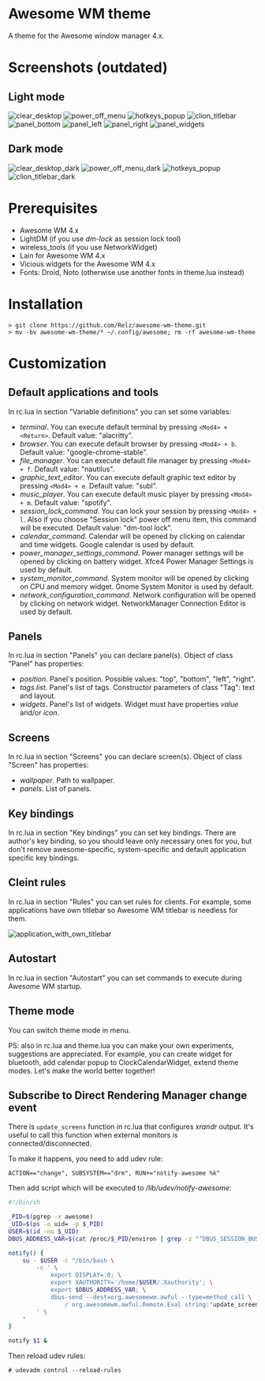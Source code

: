 # Awesome WM theme
A theme for the Awesome window manager 4.x.

# Screenshots (outdated)

## Light mode

![clear_desktop](https://user-images.githubusercontent.com/15068331/154843667-11603245-25a2-425e-802d-2147bff8bedb.png)
![power_off_menu](https://user-images.githubusercontent.com/15068331/154843753-2479f2bb-8c08-4529-b736-6dd49b6c9b9e.png)
![hotkeys_popup](https://user-images.githubusercontent.com/15068331/154843771-451e975c-8b2a-4b52-bb1f-2628433f3cc0.png)
![clion_titlebar](https://user-images.githubusercontent.com/15068331/154844068-c2ee99bf-641a-47b5-8459-9ac4ae40c64c.png)
![panel_bottom](https://user-images.githubusercontent.com/15068331/154844476-3367c8ed-8e76-400c-87d9-807340a2d19d.png)
![panel_left](https://user-images.githubusercontent.com/15068331/154844669-c16061b8-b9b4-4ae2-80e8-81f2d08e0a80.png)
![panel_right](https://user-images.githubusercontent.com/15068331/154844687-64089518-1c0f-4472-9227-3c4b8416bb7c.png)
![panel_widgets](https://user-images.githubusercontent.com/15068331/154843949-d98b269f-5d5d-4f0c-9fe9-bdbbae9c6953.gif)


## Dark mode

![clear_desktop_dark](https://user-images.githubusercontent.com/15068331/154844205-361cbaed-20fd-4758-96eb-1cc85244bb2b.png)
![power_off_menu_dark](https://user-images.githubusercontent.com/15068331/154844237-49b03c82-0957-4a84-b905-beeb625e80fa.png)
![hotkeys_popup](https://user-images.githubusercontent.com/15068331/154844315-c7596597-156f-4d0a-8d2d-83264d9da8a9.png)
![clion_titlebar_dark](https://user-images.githubusercontent.com/15068331/154844274-2570186b-53c1-47a9-9a64-64996f3cfd1a.png)

# Prerequisites

+ Awesome WM 4.x
+ LightDM (if you use *dm-lock* as session lock tool)
+ wireless_tools (if you use NetworkWidget)
+ Lain for Awesome WM 4.x
+ Vicious widgets for the Awesome WM 4.x
+ Fonts: Droid, Noto (otherwise use another fonts in theme.lua instead)

# Installation

```
> git clone https://github.com/Relz/awesome-wm-theme.git
> mv -bv awesome-wm-theme/* ~/.config/awesome; rm -rf awesome-wm-theme
```

# Customization

## Default applications and tools

In rc.lua in section "Variable definitions" you can set some variables:
+ *terminal*. You can execute default terminal by pressing `<Mod4> + <Return>`. Default value: "alacritty".
+ *browser*. You can execute default browser by pressing `<Mod4> + b`. Default value: "google-chrome-stable".
+ *file_manager*. You can execute default file manager by pressing `<Mod4> + f`. Default value: "nautilus".
+ *graphic_text_editor*. You can execute default graphic text editor by pressing `<Mod4> + e`. Default value: "subl".
+ *music_player*. You can execute default music player by pressing `<Mod4> + m`. Default value: "spotify".
+ *session_lock_command*. You can lock your session by pressing `<Mod4> + l`. Also if you choose "Session lock" power off menu item, this command will be executed. Default value: "dm-tool lock".
+ *calendar_command*. Calendar will be opened by clicking on calendar and time widgets. Google calendar is used by default.
+ *power_manager_settings_command*. Power manager settings will be opened by clicking on battery widget. Xfce4 Power Manager Settings is used by default.
+ *system_monitor_command*. System monitor will be opened by clicking on CPU and memory widget. Gnome System Monitor is used by default.
+ *network_configuration_command*. Network configuration will be opened by clicking on network widget. NetworkManager Connection Editor is used by default.

## Panels

In rc.lua in section "Panels" you can declare panel(s). Object of class "Panel" has properties:
+ *position*. Panel's position. Possible values: "top", "bottom", "left", "right".
+ *tags.list*. Panel's list of tags. Constructor parameters of class "Tag": text and layout.
+ *widgets*. Panel's list of widgets. Widget must have properties *value* and/or *icon*.

## Screens

In rc.lua in section "Screens" you can declare screen(s). Object of class "Screen" has properties:

+ *wallpaper*. Path to wallpaper.
+ *panels*. List of panels.

## Key bindings

In rc.lua in section "Key bindings" you can set key bindings. There are author's key binding, so you should leave only necessary ones for you, but don't remove awesome-specific, system-specific and default application specific key bindings.

## Cleint rules

In rc.lua in section "Rules" you can set rules for clients. For example, some applications have own titlebar so Awesome WM titlebar is needless for them.

![application_with_own_titlebar](https://user-images.githubusercontent.com/15068331/65379046-78d15500-dcca-11e9-95d2-b570c4a10e0e.png)

## Autostart

In rc.lua in section "Autostart" you can set commands to execute during Awesome WM startup.

## Theme mode

You can switch theme mode in menu.

PS: also in rc.lua and theme.lua you can make your own experiments, suggestions are appreciated. For example, you can create widget for bluetooth, add calendar popup to ClockCalendarWidget, extend theme modes. Let's make the world better together!

## Subscribe to Direct Rendering Manager change event

There is `update_screens` function in rc.lua that configures _xrandr_ output. It's useful to call this function when external monitors is connected/disconnected.

To make it happens, you need to add udev rule:
```
ACTION=="change", SUBSYSTEM=="drm", RUN+="notify-awesome %k"
```

Then add script which will be executed to _/lib/udev/notify-awesome_:

```bash
#!/bin/sh

_PID=$(pgrep -x awesome)
_UID=$(ps -o uid= -p $_PID)
USER=$(id -nu $_UID)
DBUS_ADDRESS_VAR=$(cat /proc/$_PID/environ | grep -z "^DBUS_SESSION_BUS_ADDRESS=")

notify() {
    su - $USER -c "/bin/bash \
        -c ' \
            export DISPLAY=:0; \
            export XAUTHORITY='/home/$USER/.Xauthority'; \
            export $DBUS_ADDRESS_VAR; \
            dbus-send --dest=org.awesomewm.awful --type=method_call \
                / org.awesomewm.awful.Remote.Eval string:"update_screens\\\(\\\"$1\\\"\\\)" \
        ' \
    "
}

notify $1 &
```

Then reload udev rules:

```
# udevadm control --reload-rules
```

